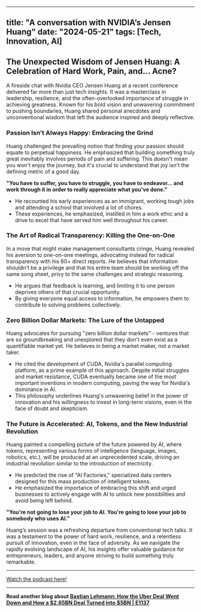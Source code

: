 
---
title: "A conversation with NVIDIA’s Jensen Huang"
date: "2024-05-21"
tags: [Tech, Innovation, AI]
---

## The Unexpected Wisdom of Jensen Huang: A Celebration of Hard Work, Pain, and... Acne?

A fireside chat with Nvidia CEO Jensen Huang at a recent conference delivered far more than just tech insights. It was a masterclass in leadership, resilience, and the often-overlooked importance of struggle in achieving greatness. Known for his bold vision and unwavering commitment to pushing boundaries, Huang shared personal anecdotes and unconventional wisdom that left the audience inspired and deeply reflective.

###  Passion Isn’t Always Happy: Embracing the Grind

Huang challenged the prevailing notion that finding your passion should equate to perpetual happiness. He emphasized that building something truly great inevitably involves periods of pain and suffering. This doesn't mean you won't enjoy the journey, but it's crucial to understand that joy isn't the defining metric of a good day. 

**"You have to suffer, you have to struggle, you have to endeavor... and work through it in order to really appreciate what you've done."**

* He recounted his early experiences as an immigrant, working tough jobs and attending a school that involved a lot of chores.
* These experiences, he emphasized, instilled in him a work ethic and a drive to excel that have served him well throughout his career.

### The Art of Radical Transparency: Killing the One-on-One

In a move that might make management consultants cringe, Huang revealed his aversion to one-on-one meetings, advocating instead for radical transparency with his 60+ direct reports. He believes that information shouldn't be a privilege and that his entire team should be working off the same song sheet, privy to the same challenges and strategic reasoning.

* He argues that feedback is learning, and limiting it to one person deprives others of that crucial opportunity.
* By giving everyone equal access to information, he empowers them to contribute to solving problems collectively.

### Zero Billion Dollar Markets: The Lure of the Untapped

Huang advocates for pursuing "zero billion dollar markets" - ventures that are so groundbreaking and unexplored that they don't even exist as a quantifiable market yet. He believes in being a market maker, not a market taker.

* He cited the development of CUDA, Nvidia's parallel computing platform, as a prime example of this approach. Despite initial struggles and market resistance, CUDA eventually became one of the most important inventions in modern computing, paving the way for Nvidia's dominance in AI. 
* This philosophy underlines Huang's unwavering belief in the power of innovation and his willingness to invest in long-term visions, even in the face of doubt and skepticism.

### The Future is Accelerated: AI, Tokens, and the New Industrial Revolution

Huang painted a compelling picture of the future powered by AI, where tokens, representing various forms of intelligence (language, images, robotics, etc.), will be produced at an unprecedented scale, driving an industrial revolution similar to the introduction of electricity. 

* He predicted the rise of "AI Factories," specialized data centers designed for this mass production of intelligent tokens. 
* He emphasized the importance of embracing this shift and urged businesses to actively engage with AI to unlock new possibilities and avoid being left behind. 

**"You're not going to lose your job to AI. You're going to lose your job to somebody who uses AI."**

Huang’s session was a refreshing departure from conventional tech talks.  It was a testament to the power of hard work, resilience, and a relentless pursuit of innovation, even in the face of adversity. As we navigate the rapidly evolving landscape of AI, his insights offer valuable guidance for entrepreneurs, leaders, and anyone striving to build something truly remarkable.

---
        




<a href="https://youtube.com/watch?v=8Pfa8kPjUio" target="_blank">Watch the podcast here!</a>


---

**Read another blog about [Bastian Lehmann: How the Uber Deal Went Down and How a $2.65BN Deal Turned into $5BN | E1137](./20240408-bastilehmann-20vcwithharrystebbings.md)**
